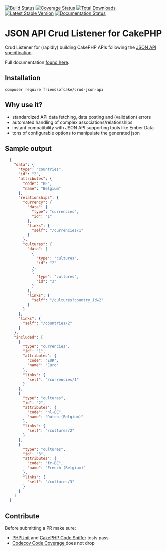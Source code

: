 [![Build Status](https://img.shields.io/travis/FriendsOfCake/crud-json-api/master.svg?style=flat-square)](https://travis-ci.org/FriendsOfCake/crud-json-api)
[![Coverage Status](https://img.shields.io/codecov/c/github/FriendsOfCake/crud-json-api.svg?style=flat-square)](https://codecov.io/github/FriendsOfCake/crud-json-api)
[![Total Downloads](https://img.shields.io/packagist/dt/FriendsOfCake/crud-json-api.svg?style=flat-square)](https://packagist.org/packages/FriendsOfCake/crud-json-api)
[![Latest Stable Version](https://img.shields.io/packagist/v/FriendsOfCake/crud-json-api.svg?style=flat-square)](https://packagist.org/packages/FriendsOfCake/crud-json-api)
[![Documentation Status](https://readthedocs.org/projects/crud-json-api/badge?style=flat-square)](https://crud-json-api.readthedocs.org)

# JSON API Crud Listener for CakePHP

Crud Listener for (rapidly) building CakePHP APIs following the
[JSON API specification](http://jsonapi.org/).

Full documentation [found here](https://crud-json-api.readthedocs.io/).

## Installation

```
composer require friendsofcake/crud-json-api
```

## Why use it?

- standardized API data fetching, data posting and (validation) errors
- automated handling of complex associations/relationships
- instant compatibility with JSON API supporting tools like Ember Data
- tons of configurable options to manipulate the generated json

## Sample output

```json
  {
    "data": {
      "type": "countries",
      "id": "2",
      "attributes": {
        "code": "BE",
        "name": "Belgium"
      },
      "relationships": {
        "currency": {
          "data": {
            "type": "currencies",
            "id": "1"
          },
          "links": {
            "self": "/currencies/1"
          }
        },
        "cultures": {
          "data": [
            {
              "type": "cultures",
              "id": "2"
            },
            {
              "type": "cultures",
              "id": "3"
            }
          ],
          "links": {
            "self": "/cultures?country_id=2"
          }
        }
      },
      "links": {
        "self": "/countries/2"
      }
    },
    "included": [
      {
        "type": "currencies",
        "id": "1",
        "attributes": {
          "code": "EUR",
          "name": "Euro"
        },
        "links": {
          "self": "/currencies/1"
        }
      },
      {
        "type": "cultures",
        "id": "2",
        "attributes": {
          "code": "nl-BE",
          "name": "Dutch (Belgium)"
        },
        "links": {
          "self": "/cultures/2"
        }
      },
      {
        "type": "cultures",
        "id": "3",
        "attributes": {
          "code": "fr-BE",
          "name": "French (Belgium)"
        },
        "links": {
          "self": "/cultures/3"
        }
      }
    ]
  }
```

## Contribute

Before submitting a PR make sure:

- [PHPUnit](http://book.cakephp.org/3.0/en/development/testing.html#running-tests)
and [CakePHP Code Sniffer](https://github.com/cakephp/cakephp-codesniffer) tests pass
- [Codecov Code Coverage ](https://codecov.io/github/FriendsOfCake/crud-json-api) does not drop
